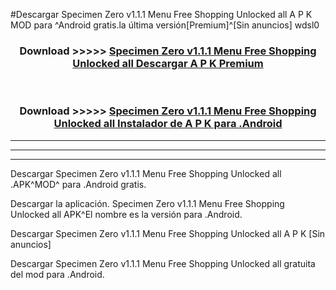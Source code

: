 #Descargar Specimen Zero v1.1.1 Menu Free Shopping Unlocked all  A P K MOD para ^Android gratis.la última versión[Premium]^[Sin anuncios] wdsl0



<div align="center">
<h3>Download >>>>> <a href="https://es-web.web.app/?es= ${title}">Specimen Zero v1.1.1 Menu Free Shopping Unlocked all  Descargar A P K Premium</a></h3><br>

<h3>Download >>>>> <a href="https://es-web.web.app/?es= ${title}">Specimen Zero v1.1.1 Menu Free Shopping Unlocked all  Instalador de A P K para .Android</a></h3>
</div>


----------------------------------------------------------

----------------------------------------------------------

----------------------------------------------------------

Descargar Specimen Zero v1.1.1 Menu Free Shopping Unlocked all  .APK^MOD^ para .Android gratis.

Descargar la aplicación. Specimen Zero v1.1.1 Menu Free Shopping Unlocked all  APK^El nombre es la versión para .Android.

Descargar Specimen Zero v1.1.1 Menu Free Shopping Unlocked all  A P K [Sin anuncios]

Descargar Specimen Zero v1.1.1 Menu Free Shopping Unlocked all  gratuita del mod para .Android.